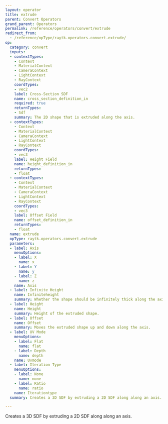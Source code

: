 ```yaml
---
layout: operator
title: extrude
parent: Convert Operators
grand_parent: Operators
permalink: /reference/operators/convert/extrude
redirect_from:
  - /reference/opType/raytk.operators.convert.extrude/
op:
  category: convert
  inputs:
  - contextTypes:
    - Context
    - MaterialContext
    - CameraContext
    - LightContext
    - RayContext
    coordTypes:
    - vec2
    label: Cross-Section SDF
    name: cross_section_definition_in
    required: true
    returnTypes:
    - Sdf
    summary: The 2D shape that is extruded along the axis.
  - contextTypes:
    - Context
    - MaterialContext
    - CameraContext
    - LightContext
    - RayContext
    coordTypes:
    - vec3
    label: Height Field
    name: height_definition_in
    returnTypes:
    - float
  - contextTypes:
    - Context
    - MaterialContext
    - CameraContext
    - LightContext
    - RayContext
    coordTypes:
    - vec3
    label: Offset Field
    name: offset_definition_in
    returnTypes:
    - float
  name: extrude
  opType: raytk.operators.convert.extrude
  parameters:
  - label: Axis
    menuOptions:
    - label: X
      name: x
    - label: Y
      name: y
    - label: Z
      name: z
    name: Axis
  - label: Infinite Height
    name: Infiniteheight
    summary: Whether the shape should be infinitely thick along the axis.
  - label: Height
    name: Height
    summary: Height of the extruded shape.
  - label: Offset
    name: Offset
    summary: Moves the extruded shape up and down along the axis.
  - label: UV Mode
    menuOptions:
    - label: Flat
      name: flat
    - label: Depth
      name: depth
    name: Uvmode
  - label: Iteration Type
    menuOptions:
    - label: None
      name: none
    - label: Ratio
      name: ratio
    name: Iterationtype
  summary: Creates a 3D SDF by extruding a 2D SDF along along an axis.

---
```



Creates a 3D SDF by extruding a 2D SDF along along an axis.